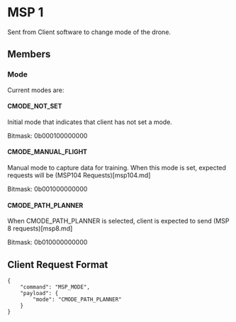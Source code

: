 # MSP 1


Sent from Client software to change mode of the drone. 

## Members 

### Mode

Current modes are:

#### CMODE_NOT_SET

Initial mode that indicates that client has not set a mode. 

Bitmask: 0b000100000000

#### CMODE_MANUAL_FLIGHT

Manual mode to capture data for training. When this mode is set, expected requests will be
(MSP104 Requests)[msp104.md]

Bitmask: 0b001000000000

#### CMODE_PATH_PLANNER

When CMODE_PATH_PLANNER is selected, client is expected to send (MSP 8 requests)[msp8.md]

Bitmask: 0b010000000000

## Client Request Format

```
{
    "command": "MSP_MODE",
    "payload": {
        "mode": "CMODE_PATH_PLANNER"
    }
}
```
